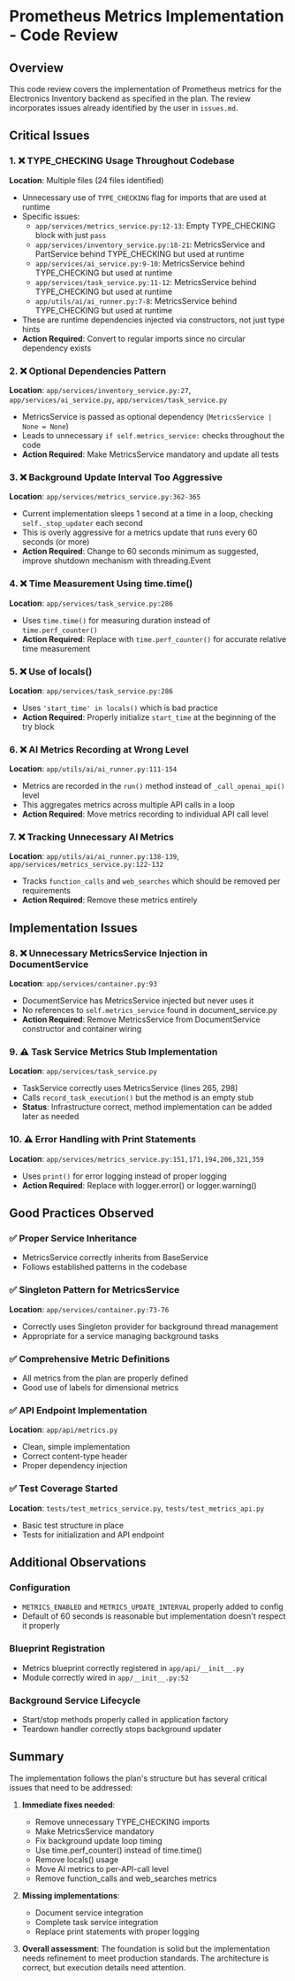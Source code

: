 # Prometheus Metrics Implementation - Code Review

## Overview
This code review covers the implementation of Prometheus metrics for the Electronics Inventory backend as specified in the plan. The review incorporates issues already identified by the user in `issues.md`.

## Critical Issues

### 1. ❌ TYPE_CHECKING Usage Throughout Codebase
**Location**: Multiple files (24 files identified)
- Unnecessary use of `TYPE_CHECKING` flag for imports that are used at runtime
- Specific issues:
  - `app/services/metrics_service.py:12-13`: Empty TYPE_CHECKING block with just `pass`
  - `app/services/inventory_service.py:18-21`: MetricsService and PartService behind TYPE_CHECKING but used at runtime
  - `app/services/ai_service.py:9-10`: MetricsService behind TYPE_CHECKING but used at runtime
  - `app/services/task_service.py:11-12`: MetricsService behind TYPE_CHECKING but used at runtime
  - `app/utils/ai/ai_runner.py:7-8`: MetricsService behind TYPE_CHECKING but used at runtime
- These are runtime dependencies injected via constructors, not just type hints
- **Action Required**: Convert to regular imports since no circular dependency exists

### 2. ❌ Optional Dependencies Pattern
**Location**: `app/services/inventory_service.py:27`, `app/services/ai_service.py`, `app/services/task_service.py`
- MetricsService is passed as optional dependency (`MetricsService | None = None`)
- Leads to unnecessary `if self.metrics_service:` checks throughout the code
- **Action Required**: Make MetricsService mandatory and update all tests

### 3. ❌ Background Update Interval Too Aggressive
**Location**: `app/services/metrics_service.py:362-365`
- Current implementation sleeps 1 second at a time in a loop, checking `self._stop_updater` each second
- This is overly aggressive for a metrics update that runs every 60 seconds (or more)
- **Action Required**: Change to 60 seconds minimum as suggested, improve shutdown mechanism with threading.Event

### 4. ❌ Time Measurement Using time.time()
**Location**: `app/services/task_service.py:286`
- Uses `time.time()` for measuring duration instead of `time.perf_counter()`
- **Action Required**: Replace with `time.perf_counter()` for accurate relative time measurement

### 5. ❌ Use of locals()
**Location**: `app/services/task_service.py:286`
- Uses `'start_time' in locals()` which is bad practice
- **Action Required**: Properly initialize `start_time` at the beginning of the try block

### 6. ❌ AI Metrics Recording at Wrong Level
**Location**: `app/utils/ai/ai_runner.py:111-154`
- Metrics are recorded in the `run()` method instead of `_call_openai_api()` level
- This aggregates metrics across multiple API calls in a loop
- **Action Required**: Move metrics recording to individual API call level

### 7. ❌ Tracking Unnecessary AI Metrics
**Location**: `app/utils/ai/ai_runner.py:138-139`, `app/services/metrics_service.py:122-132`
- Tracks `function_calls` and `web_searches` which should be removed per requirements
- **Action Required**: Remove these metrics entirely

## Implementation Issues

### 8. ❌ Unnecessary MetricsService Injection in DocumentService
**Location**: `app/services/container.py:93`
- DocumentService has MetricsService injected but never uses it
- No references to `self.metrics_service` found in document_service.py
- **Action Required**: Remove MetricsService from DocumentService constructor and container wiring

### 9. ⚠️ Task Service Metrics Stub Implementation
**Location**: `app/services/task_service.py`
- TaskService correctly uses MetricsService (lines 265, 298)
- Calls `record_task_execution()` but the method is an empty stub
- **Status**: Infrastructure correct, method implementation can be added later as needed

### 10. ⚠️ Error Handling with Print Statements
**Location**: `app/services/metrics_service.py:151,171,194,206,321,359`
- Uses `print()` for error logging instead of proper logging
- **Action Required**: Replace with logger.error() or logger.warning()

## Good Practices Observed

### ✅ Proper Service Inheritance
- MetricsService correctly inherits from BaseService
- Follows established patterns in the codebase

### ✅ Singleton Pattern for MetricsService
**Location**: `app/services/container.py:73-76`
- Correctly uses Singleton provider for background thread management
- Appropriate for a service managing background tasks

### ✅ Comprehensive Metric Definitions
- All metrics from the plan are properly defined
- Good use of labels for dimensional metrics

### ✅ API Endpoint Implementation
**Location**: `app/api/metrics.py`
- Clean, simple implementation
- Correct content-type header
- Proper dependency injection

### ✅ Test Coverage Started
**Location**: `tests/test_metrics_service.py`, `tests/test_metrics_api.py`
- Basic test structure in place
- Tests for initialization and API endpoint

## Additional Observations

### Configuration
- `METRICS_ENABLED` and `METRICS_UPDATE_INTERVAL` properly added to config
- Default of 60 seconds is reasonable but implementation doesn't respect it properly

### Blueprint Registration
- Metrics blueprint correctly registered in `app/api/__init__.py`
- Module correctly wired in `app/__init__.py:52`

### Background Service Lifecycle
- Start/stop methods properly called in application factory
- Teardown handler correctly stops background updater

## Summary

The implementation follows the plan's structure but has several critical issues that need to be addressed:

1. **Immediate fixes needed**:
   - Remove unnecessary TYPE_CHECKING imports
   - Make MetricsService mandatory
   - Fix background update loop timing
   - Use time.perf_counter() instead of time.time()
   - Remove locals() usage
   - Move AI metrics to per-API-call level
   - Remove function_calls and web_searches metrics

2. **Missing implementations**:
   - Document service integration
   - Complete task service integration
   - Replace print statements with proper logging

3. **Overall assessment**: The foundation is solid but the implementation needs refinement to meet production standards. The architecture is correct, but execution details need attention.